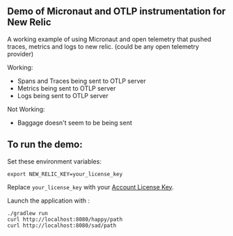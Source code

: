 ## Demo of Micronaut and OTLP instrumentation for New Relic

A working example of using Micronaut and open telemetry that pushed traces, metrics and logs to new relic. (could be any open telemetry provider)

Working:

* Spans and Traces being sent to OTLP server
* Metrics being sent to OTLP server
* Logs being sent to OTLP server

Not Working:
* Baggage doesn't seem to be being sent

## To run the demo:

Set these environment variables:

```
export NEW_RELIC_KEY=your_license_key
```

Replace `your_license_key` with your [Account License Key](https://one.newrelic.com/launcher/api-keys-ui.launcher).

Launch the application with :
```
./gradlew run
curl http://localhost:8080/happy/path 
curl http://localhost:8080/sad/path 
```
